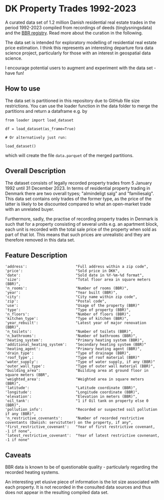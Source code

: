 # DK Property Trades 1992-2023

A curated data set of 1.2 million Danish residential real estate trades in the period 1992-2023 compiled from recordings of deeds (tinglysningsdata) and the [BBR registry](https://bbr.dk). Read more about the curation in the following. 

The data set is intended for exploratory modelling of residential real estate price estimation. I think this represents an interesting departure fora data science project, particularly for those with an interest in geospatial data science. 

I encourage potential users to augment and experiment with the data set - have fun! 

## How to use

The data set is partitioned in this repository due to GitHub file size restrictions. You can use the loader function in the data folder to merge the partitions and return a dataframe e.g. by

```
from loader import load_dataset

df = load_dataset(as_frame=True)

```

```
# Or alternatively just run:

load_dataset()
```
which will create the file `data.parquet` of the merged partitions.

## Overall Description

The dataset consists of legally recorded property trades from 5 January 1992 until 31 December 2023. In terms of residential property trading in Denmark there are two overall types; "almindeligt salg" and "familiesalg". This data set contains only trades of the former type, as the price of the latter is likely to be discounted compared to what an open-market trade with an unrelated buyer.

Furthermore, sadly, the practise of recording property trades in Denmark is such that for a property consisting of several units e.g. an apartment block, each unit is recorded with the total sale price of the property when sold as part of that lot. This means that such prices are unrealistic and they are therefore removed in this data set. 

## Feature Description

```
'address':                      "Full address within a zip code",
'price':                        "Sold price in DKK", 
'date':                         "Sold date in %Y-%m-%d format",
'size':                         "Total floor area in square meters (BBR)", 
'n_rooms':                      "Number of rooms (BBR)",
'year':                         "Year built (BBR)",
'city':                         "City name within zip code",
'zip':                          "Postal code",
'use':                          "Usage of the property (BBR)"
'type':                         "Type of property (BBR)",
'n_floors':                     "Number of floors (BBR)",
'kitchen_type':                 "Type of kitchen (BBR)",
'year_rebuilt':                 "Latest year of major renovation (BBR)",
'n_toilets':                    "Number of toilets (BBR)",
'n_bathrooms':                  "Number of bathrooms (BBR)",
'heating_system':               "Primary heating system (BBR)", 
'additional_heating_system':    "Secondary heating system (BBR)"
'heating_agent':                "Primary heating agent (BBR)",
'drain_type':                   "Type of drainage (BBR)",
'roof_type',:                   "Type of roof material (BBR)"
'water_supply':                 "Type of water supply, if any (BBR)"
'outer_wall_type':              "Type of outer wall material (BBR)",
"building_area":                "Building area at ground floor in square meters (BBR",
'weighted_area':                "Weighted area in square meters (BBR)", 
'latitude':                     "Latitude coordinate (BBR)",
'longitude':                    "Longitude coordinate (BBR)",
'elevation':                    "Elevation in meters (BBR)",
'oil_tank':                     "1 if Oil tank on property else 0 (BBR)",
'pollution_info':               "Recorded or suspected soil pollution if any (BBR)",
'n_restrictive_covenants':      "Number of recorded restrictive coventants (Danish: servitutter) on the property, if any",
'first_restrictive_covenant':   "Year of first restrictive covenant, -1 if none",
'latest_restrictive_covenant':  "Year of latest restrictive covnenant, -1 if none"
```

## Caveats

BBR data is known to be of questionable quality - particularly regarding the recorded heating systems.

An interesting yet elusive piece of information is the lot size associated with each property. It is not recorded in the consulted data sources and thus does not appear in the resulting compiled data set.